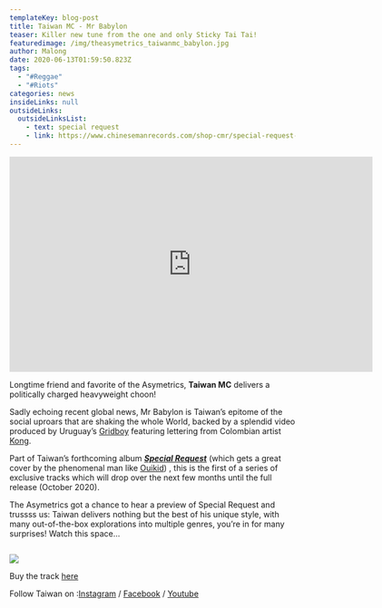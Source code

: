 ```yaml
---
templateKey: blog-post
title: Taiwan MC - Mr Babylon
teaser: Killer new tune from the one and only Sticky Tai Tai!
featuredimage: /img/theasymetrics_taiwanmc_babylon.jpg
author: Malong
date: 2020-06-13T01:59:50.823Z
tags:
  - "#Reggae"
  - "#Riots"
categories: news
insideLinks: null
outsideLinks:
  outsideLinksList:
    - text: special request
    - link: https://www.chinesemanrecords.com/shop-cmr/special-request-taiwan-mc/
---
```

<iframe width="640" height="380" src="https://www.youtube.com/embed/iQrrzCB4xls" frameborder="0" allow="accelerometer; autoplay; encrypted-media; gyroscope; picture-in-picture" allowfullscreen></iframe>

<div class="columns">

<div class="column">

Longtime friend and favorite of the Asymetrics, **Taiwan MC** delivers a politically charged heavyweight choon!

Sadly echoing recent global news, Mr Babylon is Taiwan’s epitome of the social uproars that are shaking the whole World, backed by a splendid video produced by Uruguay’s [Gridboy](https://www.gridboy.net/) featuring lettering from Colombian artist [Kong](https://www.instagram.com/luis_fernando_luque/).

Part of Taiwan’s forthcoming album ***[Special Request](https://www.chinesemanrecords.com/shop-cmr/special-request-taiwan-mc/)*** (which gets a great cover by the phenomenal man like [Ouikid](http://www.ouikid.com/)) , this is the first of a series of exclusive tracks which will drop over the next few months until the full release (October 2020).

The Asymetrics got a chance to hear a preview of Special Request and trussss us: Taiwan delivers nothing but the best of his unique style, with many out-of-the-box explorations into multiple genres, you’re in for many surprises! Watch this space…

<div class="column">

</div>

![](/img/theasymetrics_taiwanmc_specialrequest.jpg)

Buy the track [here](https://cmr.lnk.to/MrBabylon)

Follow Taiwan on :[Instagram](https://www.instagram.com/stayathomeandlistentomusic/) / [Facebook](https://www.facebook.com/TaiwanMcChineseManRecords/) / [Youtube](https://www.youtube.com/channel/UCeF72EQgvf1ql-dMmwfYTeA)
